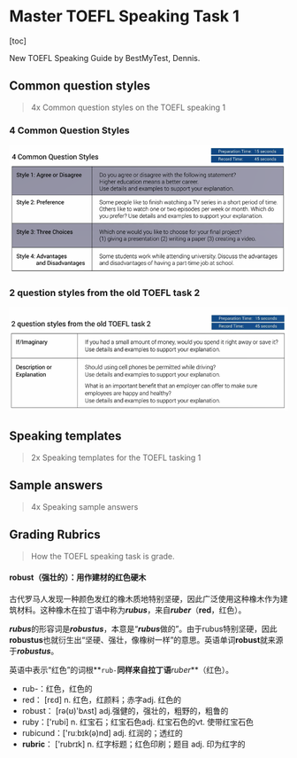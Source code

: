# Master TOEFL Speaking Task 1

[toc]



New TOEFL Speaking Guide by BestMyTest, Dennis.



## Common question styles

> 4x Common question styles on the TOEFL speaking 1

###  4 Common Question Styles

<img src="./img/image-20211107204132492.png" alt="image-20211107204132492" style="zoom:80%;" />



### 2 question styles from the old TOEFL task 2

<img src="./img/image-20211107204351209.png" alt="image-20211107204351209" style="zoom:67%;" />



## Speaking templates 

> 2x Speaking templates for the TOEFL tasking 1 



## Sample answers

>  4x Speaking sample answers



## Grading Rubrics 

> How the TOEFL speaking task is grade.



#### robust（强壮的）：用作建材的红色硬木

古代罗马人发现一种颜色发红的橡木质地特别坚硬，因此广泛使用这种橡木作为建筑材料。这种橡木在拉丁语中称为***rubus***，来自***ruber***（**red**，红色）。

***rubus***的形容词是***robustus***，本意是“***rubus***做的”。由于rubus特别坚硬，因此**robustus**也就衍生出“坚硬、强壮，像橡树一样”的意思。英语单词**robust**就来源于***robustus***。

英语中表示“红色”的词根**`rub-`**同样来自拉丁语***ruber***（红色）。

- rub-：红色，红色的
- red： [rɛd] n. 红色，红颜料；赤字adj. 红色的
- robust： [rə(ʊ)'bʌst] adj.强健的，强壮的，粗野的，粗鲁的
- ruby：['rubi] n. 红宝石；红宝石色adj. 红宝石色的vt. 使带红宝石色
- rubicund：['ruːbɪk(ə)nd] adj. 红润的；透红的
- **rubric**： ['rubrɪk] n. 红字标题；红色印刷；题目 adj. 印为红字的

